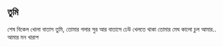 ## তুমি

শেষ বিকেল
খোলা বাতাস
তুমি, তোমার গলার সুর
আর বাতাসে ঢেউ খেলতে থাকা তোমার মেঘ কালো চুল
আমার.. আমার মন খারাপ